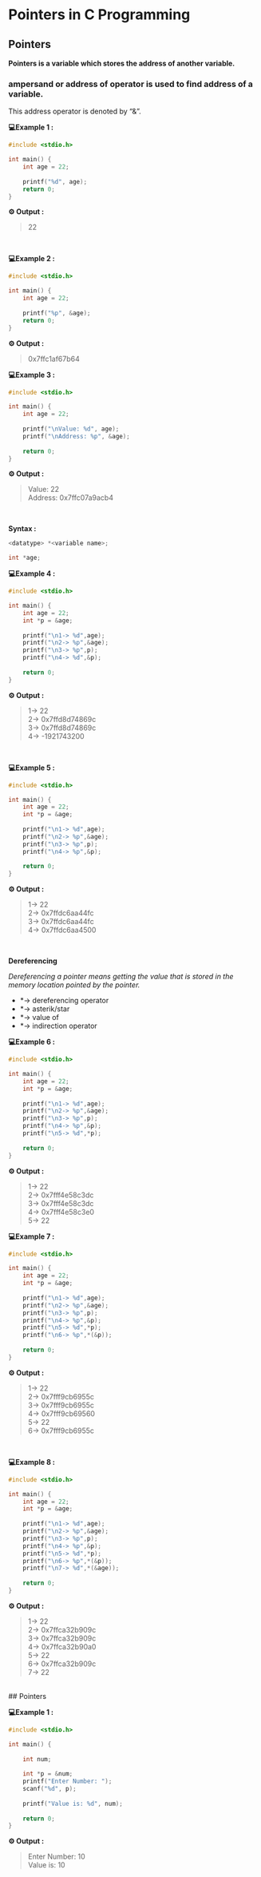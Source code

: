 # Pointers in C Programming 

## Pointers

**Pointers is a variable which stores the address of another variable.**<br>
### ampersand or address of operator is used to find address of a variable.
This address operator is denoted by “&”.

**💻Example 1 :**

```c
#include <stdio.h>

int main() {
    int age = 22;
    
    printf("%d", age);
    return 0;
}
```
**⚙️ Output :** 
>22

<br>

**💻Example 2 :**

```c
#include <stdio.h>

int main() {
    int age = 22;
    
    printf("%p", &age);
    return 0;
}
```
**⚙️ Output :** 
>0x7ffc1af67b64


**💻Example 3 :**
```c
#include <stdio.h>

int main() {
    int age = 22;
    
    printf("\nValue: %d", age);
    printf("\nAddress: %p", &age);
    
    return 0;
}
```
**⚙️ Output :** 
>Value: 22<br>
Address: 0x7ffc07a9acb4

<br>

**Syntax :**
```c
<datatype> *<variable name>;

int *age;

```

**💻Example 4 :**
```c
#include <stdio.h>

int main() {
    int age = 22;
    int *p = &age;
    
    printf("\n1-> %d",age);
    printf("\n2-> %p",&age);
    printf("\n3-> %p",p);
    printf("\n4-> %d",&p);
    
    return 0;
}
```
**⚙️ Output :** 
>1-> 22<br>
2-> 0x7ffd8d74869c<br>
3-> 0x7ffd8d74869c<br>
4-> -1921743200<br>

<br>

**💻Example 5 :**
```c
#include <stdio.h>

int main() {
    int age = 22;
    int *p = &age;
    
    printf("\n1-> %d",age);
    printf("\n2-> %p",&age);
    printf("\n3-> %p",p);
    printf("\n4-> %p",&p);
    
    return 0;
}
```
**⚙️ Output :** 
>1-> 22<br>
2-> 0x7ffdc6aa44fc<br>
3-> 0x7ffdc6aa44fc<br>
4-> 0x7ffdc6aa4500<br>

<br>

**Dereferencing**

*Dereferencing a pointer means getting the value that is stored in the memory location pointed by the pointer.*

* *-> dereferencing operator
* *-> asterik/star
* *-> value of
* *-> indirection operator

**💻Example 6 :**
```c
#include <stdio.h>

int main() {
    int age = 22;
    int *p = &age;
    
    printf("\n1-> %d",age);
    printf("\n2-> %p",&age);
    printf("\n3-> %p",p);
    printf("\n4-> %p",&p);
    printf("\n5-> %d",*p);
    
    return 0;
}
```
**⚙️ Output :** 
>1-> 22<br>
2-> 0x7fff4e58c3dc<br>
3-> 0x7fff4e58c3dc<br>
4-> 0x7fff4e58c3e0<br>
5-> 22<br>

**💻Example 7 :**
```c
#include <stdio.h>

int main() {
    int age = 22;
    int *p = &age;
    
    printf("\n1-> %d",age);
    printf("\n2-> %p",&age);
    printf("\n3-> %p",p);
    printf("\n4-> %p",&p);
    printf("\n5-> %d",*p);
    printf("\n6-> %p",*(&p));
    
    return 0;
}
```
**⚙️ Output :** 
>1-> 22<br>
2-> 0x7fff9cb6955c<br>
3-> 0x7fff9cb6955c<br>
4-> 0x7fff9cb69560<br>
5-> 22<br>
6-> 0x7fff9cb6955c<br>

<br>

**💻Example 8 :**
```c
#include <stdio.h>

int main() {
    int age = 22;
    int *p = &age;
    
    printf("\n1-> %d",age);
    printf("\n2-> %p",&age);
    printf("\n3-> %p",p);
    printf("\n4-> %p",&p);
    printf("\n5-> %d",*p);
    printf("\n6-> %p",*(&p));
    printf("\n7-> %d",*(&age));
    
    return 0;
}

```
**⚙️ Output :** 
>1-> 22<br>
2-> 0x7ffca32b909c<br>
3-> 0x7ffca32b909c<br>
4-> 0x7ffca32b90a0<br>
5-> 22<br>
6-> 0x7ffca32b909c<br>
7-> 22<br>

<br>
## Pointers

**💻Example 1 :**

```c
#include <stdio.h>

int main() {
    
    int num;
    
    int *p = &num;
    printf("Enter Number: ");
    scanf("%d", p);
    
    printf("Value is: %d", num);
    
    return 0;
}
```
**⚙️ Output :** 
>Enter Number: 10<br>
Value is: 10<br>

<br>